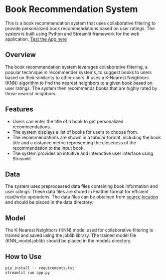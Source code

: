 # Book Recommendation System

This is a book recommendation system that uses collaborative filtering to provide personalized book recommendations based on user ratings. The system is built using Python and Streamlit framework for the web application. [Test the App here](https://book-recommendation-system-swv01.streamlit.app/)

## Overview

The book recommendation system leverages collaborative filtering, a popular technique in recommender systems, to suggest books to users based on their similarity to other users. It uses a K-Nearest Neighbors (KNN) algorithm to find the nearest neighbors to a given book based on user ratings. The system then recommends books that are highly rated by those nearest neighbors.

## Features

- Users can enter the title of a book to get personalized recommendations.
- The system displays a list of books for users to choose from.
- The recommendations are shown in a tabular format, including the book title and a distance metric representing the closeness of the recommendation to the input book.
- The system provides an intuitive and interactive user interface using Streamlit.

## Data
The system uses preprocessed data files containing book information and user ratings. These data files are stored in Feather format for efficient read/write operations. The data files can be obtained from [source location](https://www.kaggle.com/datasets/arashnic/book-recommendation-dataset) and should be placed in the data directory.

## Model
The K-Nearest Neighbors (KNN) model used for collaborative filtering is trained and saved using the joblib library. The trained model file (KNN_model.joblib) should be placed in the models directory.

## How to Use
```bash
pip install -r requirements.txt
streamlit run app.py

